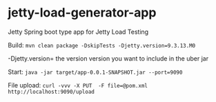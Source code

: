 # jetty-load-generator-app

Jetty Spring boot type app for Jetty Load Testing

Build: `mvn clean package -DskipTests -Djetty.version=9.3.13.M0`

-Djetty.version= the version version you want to include in the uber jar

Start: `java -jar target/app-0.0.1-SNAPSHOT.jar --port=9090`

File upload: `curl -vvv -X PUT  -F file=@pom.xml http://localhost:9090/upload`





